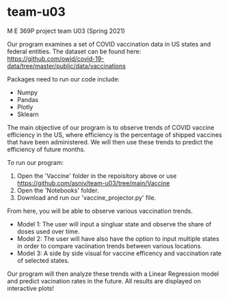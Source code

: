 # team-u03
M E 369P project team U03 (Spring 2021)

Our program examines a set of COVID vaccination data in US states and federal entities. The dataset can be found here: https://github.com/owid/covid-19-data/tree/master/public/data/vaccinations

Packages need to run our code include:

* Numpy
* Pandas
* Plotly
* Sklearn

The main objective of our program is to observe trends of COVID vaccine efficiency in the US, where efficiency is the percentage of shipped vaccines that have been administered. We will then use these trends to predict the efficiency of future months.

To run our program:

1. Open the 'Vaccine' folder in the repoisitory above or use https://github.com/asniv/team-u03/tree/main/Vaccine
2. Open the 'Notebooks' folder.
3. Download and run our 'vaccine_projector.py' file.

From here, you will be able to observe various vaccination trends.

* Model 1: The user will input a singluar state and observe the share of doses used over time.
* Model 2: The user will have also have the option to input multiple states in order to compare vaciination trends between various locations.
* Model 3: A side by side visual for vaccine efficency and vaccination rate of selected states.

Our program will then analyze these trends with a Linear Regression model and predict vacination rates in the future. All results are displayed on interactive plots!
